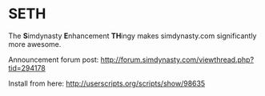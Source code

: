 SETH
====

The **S**imdynasty **E**nhancement **TH**ingy makes simdynasty.com significantly more awesome.

Announcement forum post: http://forum.simdynasty.com/viewthread.php?tid=294178

Install from here: http://userscripts.org/scripts/show/98635
